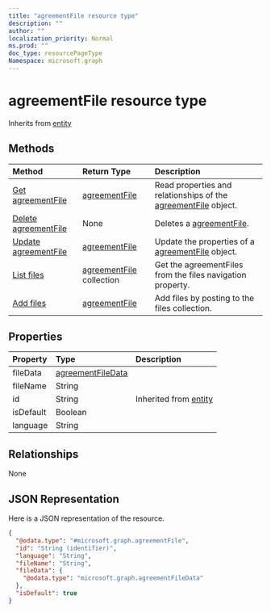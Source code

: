```yaml
---
title: "agreementFile resource type"
description: ""
author: ""
localization_priority: Normal
ms.prod: ""
doc_type: resourcePageType
Namespace: microsoft.graph
---
```



# agreementFile resource type




Inherits from [entity](../resources/entity.md)

## Methods
|Method|Return Type|Description|
|:---|:---|:---|
|[Get agreementFile](../api/agreementfile-get.md)|[agreementFile](../resources/agreementFile.md)|Read properties and relationships of the [agreementFile](../resources/agreementfile.md) object.|
|[Delete agreementFile](../api/agreementfile-delete.md)|None|Deletes a [agreementFile](../resources/agreementfile.md).|
|[Update agreementFile](../api/agreementfile-update.md)|[agreementFile](../resources/agreementFile.md)|Update the properties of a [agreementFile](../resources/agreementfile.md) object.|
|[List files](../api/agreement-list-files.md)|[agreementFile](../resources/agreementFile.md) collection|Get the agreementFiles from the files navigation property.|
|[Add files](../api/agreement-post-files.md)|[agreementFile](../resources/agreementFile.md)|Add files by posting to the files collection.|

## Properties
|Property|Type|Description|
|:---|:---|:---|
|fileData|[agreementFileData](../resources/agreementFileData.md)||
|fileName|String||
|id|String| Inherited from [entity](../resources/entity.md)|
|isDefault|Boolean||
|language|String||

## Relationships
None

## JSON Representation
Here is a JSON representation of the resource.
<!-- {
  "blockType": "resource",
  "keyProperty": "id",
  "@odata.type": "microsoft.graph.agreementFile",
  "baseType": "microsoft.graph.entity",
  "openType": false
}
-->
``` json
{
  "@odata.type": "#microsoft.graph.agreementFile",
  "id": "String (identifier)",
  "language": "String",
  "fileName": "String",
  "fileData": {
    "@odata.type": "microsoft.graph.agreementFileData"
  },
  "isDefault": true
}
```

